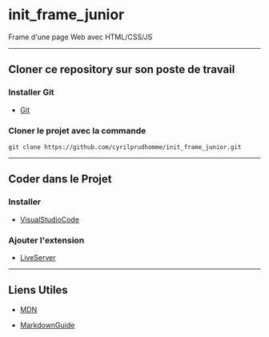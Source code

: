 # init_frame_junior

Frame d'une page Web avec HTML/CSS/JS

***

## Cloner ce repository sur son poste de travail

### Installer Git

* [Git](https://git-scm.com/)

### Cloner le projet avec la commande

`git clone https://github.com/cyrilprudhomme/init_frame_junior.git`

***

## Coder dans le Projet

### Installer

* [VisualStudioCode](https://code.visualstudio.com/)

### Ajouter l'extension

* [LiveServer](https://marketplace.visualstudio.com/items?itemName=ritwickdey.LiveServer)

***

## Liens Utiles

* [MDN](https://developer.mozilla.org/fr/)

* [MarkdownGuide](https://www.markdownguide.org/)
